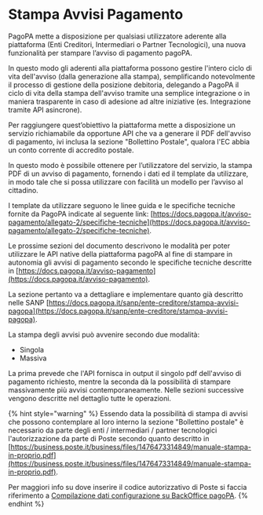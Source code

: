 # Stampa Avvisi Pagamento

PagoPA mette a disposizione per qualsiasi utilizzatore aderente alla piattaforma (Enti Creditori, Intermediari o Partner Tecnologici), una nuova funzionalità per stampare l’avviso di pagamento pagoPA.&#x20;

In questo modo gli aderenti alla piattaforma possono gestire l'intero ciclo di vita dell'avviso (dalla generazione alla stampa), semplificando notevolmente il processo di gestione della posizione debitoria, delegando a PagoPA il ciclo di vita della stampa dell'avviso tramite una semplice integrazione o in maniera trasparente in caso di adesione ad altre iniziative (es. Integrazione tramite API asincrone).

Per raggiungere quest’obiettivo la piattaforma mette a disposizione un servizio richiamabile da opportune API che va a generare il PDF dell'avviso di pagamento, ivi inclusa la sezione "Bollettino Postale", qualora l'EC abbia un conto corrente di accredito postale.

In questo modo è possibile ottenere per l’utilizzatore del servizio, la stampa PDF di un avviso di pagamento, fornendo i dati ed il template da utilizzare, in modo tale che si possa utilizzare con facilità un modello per l’avviso al cittadino.

I template da utilizzare seguono le linee guida e le specifiche tecniche fornite da PagoPA indicate al seguente link: [https://docs.pagopa.it/avviso-pagamento/allegato-2/specifiche-tecniche](https://docs.pagopa.it/avviso-pagamento/allegato-2/specifiche-tecniche).

Le prossime sezioni del documento descrivono le modalità per poter utilizzare le API native della piattaforma pagoPA al fine di stampare in autonomia gli avvisi di pagamento secondo le specifiche tecniche descritte in [https://docs.pagopa.it/avviso-pagamento](https://docs.pagopa.it/avviso-pagamento).

La sezione pertanto va a dettagliare e implementare quanto già descritto nelle SANP [https://docs.pagopa.it/sanp/ente-creditore/stampa-avvisi-pagopa](https://docs.pagopa.it/sanp/ente-creditore/stampa-avvisi-pagopa).

La stampa degli avvisi può avvenire secondo due modalità:

* Singola
* Massiva

La prima prevede che l'API fornisca in output il singolo pdf dell'avviso di pagamento richiesto, mentre la seconda dà la possibilità di stampare massivamente più avvisi contemporaneamente. Nelle sezioni successive vengono descritte nel dettaglio tutte le operazioni.

{% hint style="warning" %}
Essendo data la possibilità di stampa di avvisi che possono contemplare al loro interno la sezione "Bollettino postale" è necessario da parte degli enti / intermediari / partner tecnologici l'autorizzazione da parte di Poste secondo quanto descritto in [https://business.poste.it/business/files/1476473314849/manuale-stampa-in-proprio.pdf](https://business.poste.it/business/files/1476473314849/manuale-stampa-in-proprio.pdf).

Per maggiori info su dove inserire il codice autorizzativo di Poste si faccia riferimento a [Compilazione dati configurazione su BackOffice pagoPA](stampa-avvisi-pagamento/compilazione-dati-configurazione-su-backoffice-pagopa.md).
{% endhint %}



